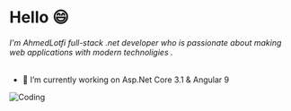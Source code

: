 # Hello 😄

###### I'm AhmedLotfi full-stack .net developer who is passionate about making web applications with modern technoligies .

- 🔭 I’m currently working on Asp.Net Core 3.1 & Angular 9

![Coding](https://media3.giphy.com/media/PiQejEf31116URju4V/giphy.gif)
<!--
**AhmedLotfi/AhmedLotfi** is a ✨ _special_ ✨ repository because its `README.md` (this file) appears on your GitHub profile.

Here are some ideas to get you started:

- 🔭 I’m currently working on ...
- 🌱 I’m currently learning ...
- 👯 I’m looking to collaborate on ...
- 🤔 I’m looking for help with ...
- 💬 Ask me about ...
- 📫 How to reach me: ...
- 😄 Pronouns: ...
- ⚡ Fun fact: ...
-->
